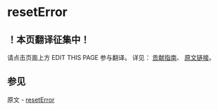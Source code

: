 # resetError

## ！本页翻译征集中！

请点击页面上方 EDIT THIS PAGE 参与翻译。
详见：
[贡献指南]( https://github.com/JinMuInfo/MongoDB-Manual-zh/blob/master/CONTRIBUTING.md )、
[原文链接](  https://docs.mongodb.com/manual/reference/command/resetError/  )。

## 参见

原文 - [resetError]( https://docs.mongodb.com/manual/reference/command/resetError/ )

